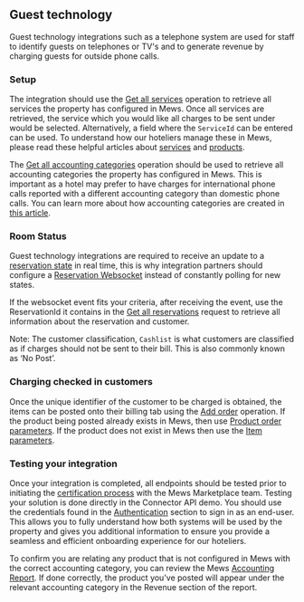 ## Guest technology

Guest technology integrations such as a telephone system are used for staff to identify guests on telephones or TV's and to generate revenue by charging guests for outside phone calls.

### Setup

The integration should use the [Get all services](../operations/services.md#get-all-services) operation to retrieve all services the property has configured in Mews. Once all services are retrieved, the service which you would like all charges to be sent under would be selected. Alternatively, a field where the `ServiceId` can be entered can be used. To understand how our hoteliers manage these in Mews, please read these helpful articles about [services](https://intercom.help/mews-systems/en/articles/4244364-understanding-services) and [products](https://intercom.help/mews-systems/en/articles/4244370-create-or-delete-a-product).

The [Get all accounting categories](../operations/finance.md#get-all-accounting-categories) operation should be used to retrieve all accounting categories the property has configured in Mews. This is important as a hotel may prefer to have charges for international phone calls reported with a different accounting category than domestic phone calls. You can learn more about how accounting categories are created in [this article](https://intercom.help/mews-systems/en/articles/4244319-create-an-accounting-category).

### Room Status

Guest technology integrations are required to receive an update to a [reservation state](../operations/reservations.md#reservation-state) in real time, this is why integration partners should configure a [Reservation Websocket](../websockets.md#reservation-event) instead of constantly polling for new states.

If the websocket event fits your criteria, after receiving the event, use the ReservationId it contains in the [Get all reservations](../operations/reservations.md#get-all-reservations) request to retrieve all information about the reservation and customer.

Note: The customer classification, `Cashlist` is what customers are classified as if charges should not be sent to their bill. This is also commonly known as ‘No Post’.

### Charging checked in customers

Once the unique identifier of the customer to be charged is obtained, the items can be posted onto their billing tab using the [Add order](../operations/services.md#add-order) operation. If the product being posted already exists in Mews, then use [Product order parameters](../operations/services.md#product-order-parameters). If the product does not exist in Mews then use the [Item parameters](../operations/services.md#item-parameters). 

### Testing your integration

Once your integration is completed, all endpoints should be tested prior to initiating the [certification process](https://intercom.help/mews-systems/en/articles/4497819-connector-api-certification-what-to-expect) with the Mews Marketplace team. Testing your solution is done directly in the Connector API demo. You should use the credentials found in the [Authentication](../guidelines.md#authentication) section to sign in as an end-user. This allows you to fully understand how both systems will be used by the property and gives you additional information to ensure you provide a seamless and efficient onboarding experience for our hoteliers.

To confirm you are relating any product that is not configured in Mews with the correct accounting category, you can review the Mews [Accounting Report](https://intercom.help/mews-systems/en/articles/4245918-accounting-report). If done correctly, the product you've posted will appear under the relevant accounting category in the Revenue section of the report.
